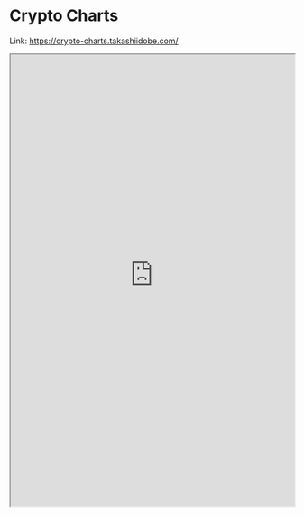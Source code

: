 # Crypto Charts

Link: <https://crypto-charts.takashiidobe.com/>

<iframe src="https://crypto-charts.takashiidobe.com/" width="100%" height="800px"></iframe>

